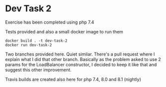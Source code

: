 # Dev Task 2

Exercise has been completed using php 7.4

Tests provided and also a small docker image to run them
```shell
docker build . -t dev-task-2
docker run dev-task-2
```
Two branches provided here. Quiet similar. There's a pull request where I explain what I did that other
branch. Basically as the problem asked to use 2 params for the LoadBalancer constructor, I decided to 
keep it like that and suggest this other improvement. 

Travis builds are created also here for php 7.4, 8.0 and 8.1 (nightly)
